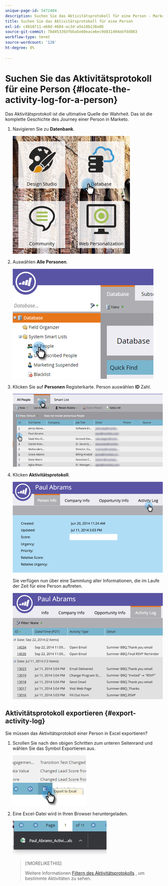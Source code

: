 ```yaml
---
unique-page-id: 5472404
description: Suchen Sie das Aktivitätsprotokoll für eine Person - Marketo Docs - Produktdokumentation
title: Suchen Sie das Aktivitätsprotokoll für eine Person
exl-id: c4018711-e68d-4684-ac3d-a5e10b138a86
source-git-commit: 7bd453393fbba5e60eace6ec9d831494ebfdd883
workflow-type: tm+mt
source-wordcount: '128'
ht-degree: 0%

---
```


# Suchen Sie das Aktivitätsprotokoll für eine Person {#locate-the-activity-log-for-a-person}

Das Aktivitätsprotokoll ist die ultimative Quelle der Wahrheit. Das ist die komplette Geschichte des Journey einer Person in Marketo.

1. Navigieren Sie zu **Datenbank**.

   ![](assets/locate-the-activity-log-for-a-person-1.png)

1. Auswählen **Alle Personen**.

   ![](assets/locate-the-activity-log-for-a-person-2.png)

1. Klicken Sie auf **Personen** Registerkarte. Person auswählen **ID** Zahl.

   ![](assets/locate-the-activity-log-for-a-person-3.png)

1. Klicken **Aktivitätsprotokoll**.

   ![](assets/locate-the-activity-log-for-a-person-4.png)

   Sie verfügen nun über eine Sammlung aller Informationen, die im Laufe der Zeit für eine Person auftreten.

   ![](assets/locate-the-activity-log-for-a-person-5.png)

## Aktivitätsprotokoll exportieren {#export-activity-log}

Sie müssen das Aktivitätsprotokoll einer Person in Excel exportieren?

1. Scrollen Sie nach den obigen Schritten zum unteren Seitenrand und wählen Sie das Symbol Exportieren aus.

   ![](assets/locate-the-activity-log-for-a-person-6.png)

1. Eine Excel-Datei wird in Ihren Browser heruntergeladen.

   ![](assets/locate-the-activity-log-for-a-person-7.png)

   >[!MORELIKETHIS]
   >
   >Weitere Informationen [Filtern des Aktivitätsprotokolls](/help/marketo/product-docs/core-marketo-concepts/smart-lists-and-static-lists/managing-people-in-smart-lists/filter-activity-types-in-the-activity-log-of-a-person.md) , um bestimmte Aktivitäten zu sehen.
